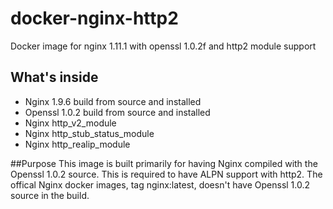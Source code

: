 # docker-nginx-http2
Docker image for nginx 1.11.1 with openssl 1.0.2f and http2 module support

## What's inside
 - Nginx 1.9.6 build from source and installed
 - Openssl 1.0.2 build from source and installed
 - Nginx http_v2_module
 - Nginx http_stub_status_module
 - Nginx http_realip_module

##Purpose
This image is built primarily for having Nginx compiled with the Openssl 1.0.2 source. This is required to have ALPN
support with http2. The offical Nginx docker images, tag nginx:latest, doesn't have Openssl 1.0.2 source in the build.
